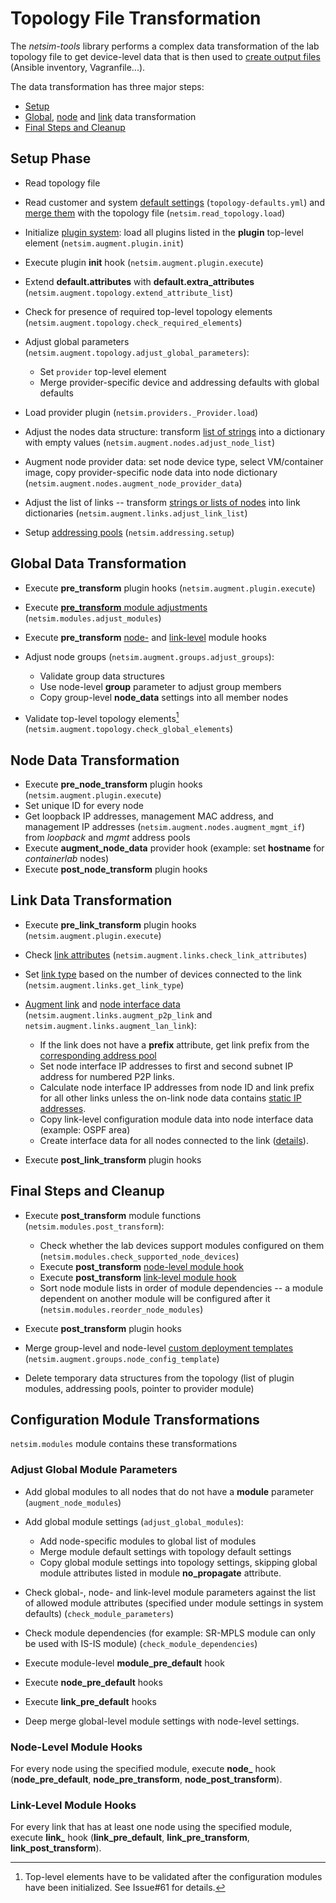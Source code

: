 # Topology File Transformation

The *netsim-tools* library performs a complex data transformation of the lab topology file to get device-level data that is then used to [create output files](../outputs/index.md) (Ansible inventory, Vagranfile...).

The data transformation has three major steps:

* [Setup](#setup-phase)
* [Global](#global-data-transformation), [node](#node-data-transformation) and [link](#link-data-transformation) data transformation
* [Final Steps and Cleanup](#final-steps-and-cleanup)

## Setup Phase

* Read topology file
* Read customer and system [default settings](../defaults.md) (`topology-defaults.yml`) and [merge them](../defaults.md#deep-merging) with the topology file (`netsim.read_topology.load`)
* Initialize [plugin system](../plugins.md): load all plugins listed in the **plugin** top-level element (`netsim.augment.plugin.init`)
* Execute plugin **init** hook (`netsim.augment.plugin.execute`)
* Extend **default.attributes** with **default.extra_attributes** (`netsim.augment.topology.extend_attribute_list`)
* Check for presence of required top-level topology elements (`netsim.augment.topology.check_required_elements`)
* Adjust global parameters (`netsim.augment.topology.adjust_global_parameters`):

  * Set `provider` top-level element
  * Merge provider-specific device and addressing defaults with global defaults

* Load provider plugin (`netsim.providers._Provider.load`)
* Adjust the nodes data structure: transform [list of strings](nodes-list-of-strings) into a dictionary with empty values (`netsim.augment.nodes.adjust_node_list`)
* Augment node provider data: set node device type, select VM/container image, copy provider-specific node data into node dictionary (`netsim.augment.nodes.augment_node_provider_data`)
* Adjust the list of links -- transform [strings or lists of nodes](../example/link-definition.md) into link dictionaries (`netsim.augment.links.adjust_link_list`)
* Setup [addressing pools](../addressing.md) (`netsim.addressing.setup`)

## Global Data Transformation

* Execute **pre_transform** plugin hooks (`netsim.augment.plugin.execute`)
* Execute [**pre_transform** module adjustments](#adjust-global-module-parameters) (`netsim.modules.adjust_modules`)
* Execute **pre_transform** [node-](#node-level-module-hooks) and [link-level](#link-level-module-hooks) module hooks
* Adjust node groups (`netsim.augment.groups.adjust_groups`):

	* Validate group data structures
	* Use node-level **group** parameter to adjust group members
	* Copy group-level **node_data** settings into all member nodes

* Validate top-level topology elements[^VTE] (`netsim.augment.topology.check_global_elements`)

[^VTE]: Top-level elements have to be validated after the configuration modules have been initialized. See Issue#61 for details.

## Node Data Transformation

* Execute **pre_node_transform** plugin hooks (`netsim.augment.plugin.execute`)
* Set unique ID for every node
* Get loopback IP addresses, management MAC address, and management IP addresses (`netsim.augment.nodes.augment_mgmt_if`) from *loopback* and *mgmt* address pools
* Execute **augment_node_data** provider hook (example: set **hostname** for *containerlab* nodes)
* Execute **post_node_transform** plugin hooks 

## Link Data Transformation

* Execute **pre_link_transform** plugin hooks (`netsim.augment.plugin.execute`)
* Check [link attributes](../links.md#link-attributes) (`netsim.augment.links.check_link_attributes`)
* Set [link type](../links.md#link-types) based on the number of devices connected to the link (`netsim.augment.links.get_link_type`)
* [Augment link](../links.md#augmenting-link-data) and [node interface data](../links.md#augmenting-node-data) (`netsim.augment.links.augment_p2p_link` and `netsim.augment.links.augment_lan_link`):

  * If the link does not have a **prefix** attribute, get link prefix from the [corresponding address pool](../links.md#selecting-custom-address-pools)
  * Set node interface IP addresses to first and second subnet IP address for numbered P2P links.
  * Calculate node interface IP addresses from node ID and link prefix for all other links unless the on-link node data contains [static IP addresses](links.md#static-interface-addressing).
  * Copy link-level configuration module data into node interface data (example: OSPF area)
  * Create interface data for all nodes connected to the link ([details](../links.md#augmenting-node-data)).

* Execute **post_link_transform** plugin hooks

## Final Steps and Cleanup

* Execute **post_transform** module functions (`netsim.modules.post_transform`):

  * Check whether the lab devices support modules configured on them (`netsim.modules.check_supported_node_devices`)
  * Execute **post_transform** [node-level module hook](#node-level-module-hooks)
  * Execute **post_transform** [link-level module hook](#link-level-module-hooks)
  * Sort node module lists in order of module dependencies -- a module dependent on another module will be configured after it (`netsim.modules.reorder_node_modules`)

* Execute **post_transform** plugin hooks
* Merge group-level and node-level [custom deployment templates](../groups.md#custom-configuration-templates) (`netsim.augment.groups.node_config_template`)
* Delete temporary data structures from the topology (list of plugin modules, addressing pools, pointer to provider module)

## Configuration Module Transformations

`netsim.modules` module contains these transformations

### Adjust Global Module Parameters

* Add global modules to all nodes that do not have a **module** parameter (`augment_node_modules`)
* Add global module settings (`adjust_global_modules`):

	* Add node-specific modules to global list of modules 
	* Merge module default settings with topology default settings 
	* Copy global module settings into topology settings, skipping global module attributes listed in module **no_propagate** attribute.

* Check global-, node- and link-level module parameters against the list of allowed module attributes (specified under module settings in system defaults) (`check_module_parameters`)
* Check module dependencies (for example: SR-MPLS module can only be used with IS-IS module) (`check_module_dependencies`)
* Execute module-level **module_pre_default** hook
* Execute **node_pre_default** hooks
* Execute **link_pre_default** hooks
* Deep merge global-level module settings with node-level settings.

### Node-Level Module Hooks

For every node using the specified module, execute **node_** hook (**node_pre_default**, **node_pre_transform**, **node_post_transform**).

### Link-Level Module Hooks

For every link that has at least one node using the specified module, execute **link_** hook (**link_pre_default**, **link_pre_transform**, **link_post_transform**).
